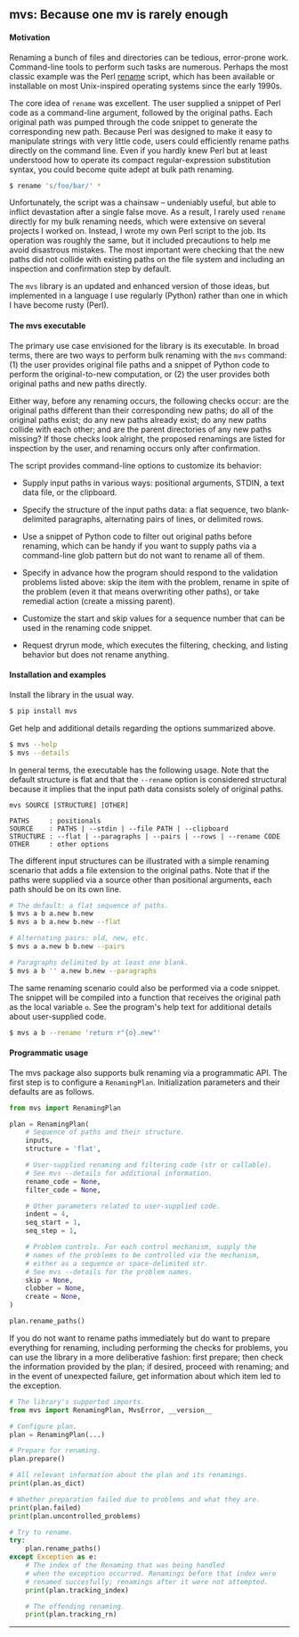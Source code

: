 
## mvs: Because one mv is rarely enough

#### Motivation

Renaming a bunch of files and directories can be tedious, error-prone work.
Command-line tools to perform such tasks are numerous. Perhaps the most classic
example was the Perl [rename][perl_rename] script, which has been available or
installable on most Unix-inspired operating systems since the early 1990s.

The core idea of `rename` was excellent. The user supplied a snippet of Perl
code as a command-line argument, followed by the original paths. Each original
path was pumped through the code snippet to generate the corresponding new
path. Because Perl was designed to make it easy to manipulate strings with very
little code, users could efficiently rename paths directly on the command line.
Even if you hardly knew Perl but at least understood how to operate its compact
regular-expression substitution syntax, you could become quite adept at bulk
path renaming.

```bash
$ rename 's/foo/bar/' *
```

Unfortunately, the script was a chainsaw – undeniably useful, but able to
inflict devastation after a single false move. As a result, I rarely used
`rename` directly for my bulk renaming needs, which were extensive on several
projects I worked on. Instead, I wrote my own Perl script to the job. Its
operation was roughly the same, but it included precautions to help me avoid
disastrous mistakes. The most important were checking that the new paths did
not collide with existing paths on the file system and including an inspection
and confirmation step by default.

The `mvs` library is an updated and enhanced version of those ideas, but
implemented in a language I use regularly (Python) rather than one in which
I have become rusty (Perl).

#### The mvs executable

The primary use case envisioned for the library is its executable. In broad
terms, there are two ways to perform bulk renaming with the `mvs` command: (1)
the user provides original file paths and a snippet of Python code to perform
the original-to-new computation, or (2) the user provides both original paths
and new paths directly.

Either way, before any renaming occurs, the following checks occur: are the
original paths different than their corresponding new paths; do all of the
original paths exist; do any new paths already exist; do any new paths collide
with each other; and are the parent directories of any new paths missing? If
those checks look alright, the proposed renamings are listed for inspection by
the user, and renaming occurs only after confirmation.

The script provides command-line options to customize its behavior:

- Supply input paths in various ways: positional arguments, STDIN, a text data
  file, or the clipboard.

- Specify the structure of the input paths data: a flat sequence, two
  blank-delimited paragraphs, alternating pairs of lines, or delimited rows.

- Use a snippet of Python code to filter out original paths before renaming,
  which can be handy if you want to supply paths via a command-line glob
  pattern but do not want to rename all of them.

- Specify in advance how the program should respond to the validation problems
  listed above: skip the item with the problem, rename in spite of the problem
  (even it that means overwriting other paths), or take remedial action (create
  a missing parent).

- Customize the start and skip values for a sequence number that can be used in
  the renaming code snippet.

- Request dryrun mode, which executes the filtering, checking, and listing
  behavior but does not rename anything.

#### Installation and examples

Install the library in the usual way.

```bash
$ pip install mvs
```

Get help and additional details regarding the options summarized above.

```bash
$ mvs --help
$ mvs --details
```

In general terms, the executable has the following usage. Note that the default
structure is flat and that the `--rename` option is considered structural
because it implies that the input path data consists solely of original paths.

```text
mvs SOURCE [STRUCTURE] [OTHER]

PATHS     : positionals
SOURCE    : PATHS | --stdin | --file PATH | --clipboard
STRUCTURE : --flat | --paragraphs | --pairs | --rows | --rename CODE
OTHER     : other options
```

The different input structures can be illustrated with a simple renaming
scenario that adds a file extension to the original paths. Note that if the
paths were supplied via a source other than positional arguments, each path
should be on its own line.

```bash
# The default: a flat sequence of paths.
$ mvs a b a.new b.new
$ mvs a b a.new b.new --flat

# Alternating pairs: old, new, etc.
$ mvs a a.new b b.new --pairs

# Paragraphs delimited by at least one blank.
$ mvs a b '' a.new b.new --paragraphs
```

The same renaming scenario could also be performed via a code snippet. The
snippet will be compiled into a function that receives the original path as the
local variable `o`. See the program's help text for additional details about
user-supplied code.

```bash
$ mvs a b --rename 'return r"{o}.new"'
```

#### Programmatic usage

The mvs package also supports bulk renaming via a programmatic API. The first
step is to configure a `RenamingPlan`. Initialization parameters and their
defaults are as follows.

```python
from mvs import RenamingPlan

plan = RenamingPlan(
    # Sequence of paths and their structure.
    inputs,
    structure = 'flat',

    # User-supplied renaming and filtering code (str or callable).
    # See mvs --details for additional information.
    rename_code = None,
    filter_code = None,

    # Other parameters related to user-supplied code.
    indent = 4,
    seq_start = 1,
    seq_step = 1,

    # Problem controls. For each control mechanism, supply the
    # names of the problems to be controlled via the mechanism,
    # either as a sequence or space-delimited str.
    # See mvs --details for the problem names.
    skip = None,
    clobber = None,
    create = None,
)

plan.rename_paths()
```

If you do not want to rename paths immediately but do want to prepare
everything for renaming, including performing the checks for problems, you can
use the library in a more deliberative fashion: first prepare; then check the
information provided by the plan; if desired, proceed with renaming; and in the
event of unexpected failure, get information about which item led to the
exception.

```python
# The library's supported imports.
from mvs import RenamingPlan, MvsError, __version__

# Configure plan.
plan = RenamingPlan(...)

# Prepare for renaming.
plan.prepare()

# All relevant information about the plan and its renamings.
print(plan.as_dict)

# Whether preparation failed due to problems and what they are.
print(plan.failed)
print(plan.uncontrolled_problems)

# Try to rename.
try:
    plan.rename_paths()
except Exception as e:
    # The index of the Renaming that was being handled
    # when the exception occurred. Renamings before that index were
    # renamed succesfully; renamings after it were not attempted.
    print(plan.tracking_index)

    # The offending renaming.
    print(plan.tracking_rn)
```

--------

[perl_rename]: https://metacpan.org/dist/File-Rename/view/source/rename

